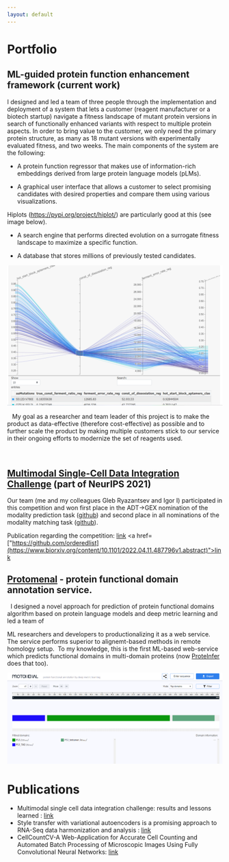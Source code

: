 ```yaml
---
layout: default
---
```


# Portfolio

## ML-guided protein function enhancement framework (current work)

I designed and led a team of three people through the implementation and deployment of a system that lets a customer (reagent manufacturer or a biotech startup) navigate a fitness landscape of mutant protein versions in search of functionally enhanced variants with respect to multiple protein aspects. In order to bring value to the customer, we only need the primary protein structure, as many as 18 mutant versions with experimentally evaluated fitness, and two weeks. The main components of the system are the following: 

* A protein function regressor that makes use of information-rich embeddings derived from large protein language models (pLMs).

* A graphical user interface that allows a customer to select promising candidates with desired properties and compare them using various visualizations.

Hiplots (https://pypi.org/project/hiplot/) are particularly good at this (see image below).

* A search engine that performs directed evolution on a surrogate fitness landscape to maximize a specific function.

* A database that stores millions of previously tested candidates.

<center><img src="/assets/img/enhancement_hiplot.png"/></center>




   My goal as a researcher and team leader of this project is to make the product as data-effective (therefore cost-effective) as possible and to further scale the product by making multiple customers stick to our service in their ongoing efforts to modernize the set of reagents used.

   

## [Multimodal Single-Cell Data Integration Challenge](https://openproblems.bio/neurips_2021/) (part of NeurIPS 2021)

Our team (me and my colleagues Gleb Ryazantsev and Igor I) participated in this competition and won first place in the ADT->GEX nomination of the modality prediction task ([github](https://github.com/openproblems-bio/neurips2021_multimodal_topmethods/tree/main/src/predict_modality/methods/novel)) and second place in all nominations of the modality matching task ([github](https://github.com/openproblems-bio/neurips2021_multimodal_topmethods/tree/main/src/match_modality/methods/novel)).

Publication regarding the competition: [link](https://www.biorxiv.org/content/10.1101/2022.04.11.487796v1.abstract/) <a href=["https://github.com/orderedlist](https://www.biorxiv.org/content/10.1101/2022.04.11.487796v1.abstract)">link</a>

## [Protomenal](https://protomenal.com) - protein functional domain annotation service.

  I designed a novel approach for prediction of protein functional domains algorithm based on protein language models and deep metric learning and led a team of

ML researchers and developers to productionalizing it as a web service. The service performs superior to alignemt-based methods in remote homology setup.  To my knowledge, this is the first ML-based web-service which predicts functional domains in multi-domain proteins (now [ProteInfer](https://google-research.github.io/proteinfer/) does that too).

<center><img src="/assets/img/protomenal.png"/></center>

# Publications
* Multimodal single cell data integration challenge: results and lessons learned : [link](https://www.biorxiv.org/content/10.1101/2022.04.11.487796.abstract)
* Style transfer with variational autoencoders is a promising approach to RNA-Seq data harmonization and analysis : [link](https://www.ncbi.nlm.nih.gov/pmc/articles/PMC7755413/)
* CellCountCV-A Web-Application for Accurate Cell Counting and Automated Batch Processing of Microscopic Images Using Fully Convolutional Neural Networks: [link](https://pubmed.ncbi.nlm.nih.gov/32610652/)

<!---
Text can be **bold**, _italic_, or ~~strikethrough~~.

[Link to another page](./another-page.html).

There should be whitespace between paragraphs.

There should be whitespace between paragraphs. We recommend including a README, or a file with information about your project.

# Header 1

This is a normal paragraph following a header. GitHub is a code hosting platform for version control and collaboration. It lets you and others work together on projects from anywhere.

## Header 2

> This is a blockquote following a header.
>
> When something is important enough, you do it even if the odds are not in your favor.

### Header 3

```js
// Javascript code with syntax highlighting.
var fun = function lang(l) {
  dateformat.i18n = require('./lang/' + l)
  return true;
}
```

```ruby
# Ruby code with syntax highlighting
GitHubPages::Dependencies.gems.each do |gem, version|
  s.add_dependency(gem, "= #{version}")
end
```

#### Header 4

*   This is an unordered list following a header.
*   This is an unordered list following a header.
*   This is an unordered list following a header.

##### Header 5

1.  This is an ordered list following a header.
2.  This is an ordered list following a header.
3.  This is an ordered list following a header.

###### Header 6

| head1        | head two          | three |
|:-------------|:------------------|:------|
| ok           | good swedish fish | nice  |
| out of stock | good and plenty   | nice  |
| ok           | good `oreos`      | hmm   |
| ok           | good `zoute` drop | yumm  |

### There's a horizontal rule below this.

* * *

### Here is an unordered list:

*   Item foo
*   Item bar
*   Item baz
*   Item zip

### And an ordered list:

1.  Item one
1.  Item two
1.  Item three
1.  Item four

### And a nested list:

- level 1 item
  - level 2 item
  - level 2 item
    - level 3 item
    - level 3 item
- level 1 item
  - level 2 item
  - level 2 item
  - level 2 item
- level 1 item
  - level 2 item
  - level 2 item
- level 1 item

### Small image

![Octocat](https://github.githubassets.com/images/icons/emoji/octocat.png)

### Large image

![Branching](https://guides.github.com/activities/hello-world/branching.png)


### Definition lists can be used with HTML syntax.

<dl>
<dt>Name</dt>
<dd>Godzilla</dd>
<dt>Born</dt>
<dd>1952</dd>
<dt>Birthplace</dt>
<dd>Japan</dd>
<dt>Color</dt>
<dd>Green</dd>
</dl>

```
Long, single-line code blocks should not wrap. They should horizontally scroll if they are too long. This line should be long enough to demonstrate this.
```

```
The final element.
```
-->
